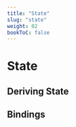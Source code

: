 ```yaml
---
title: "State"
slug: "state"
weight: 02
bookToC: false
---
```


# State

## Deriving State

## Bindings
